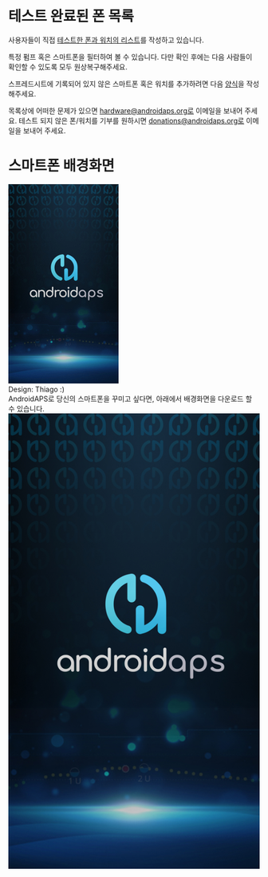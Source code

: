 # 테스트 완료된 폰 목록

사용자들이 직접 [테스트한 폰과 워치의 리스트](https://docs.google.com/spreadsheets/d/1gZAsN6f0gv6tkgy9EBsYl0BQNhna0RDqA9QGycAqCQc/edit?usp=sharing)를 작성하고 있습니다.

특정 펌프 혹은 스마트폰을 필터하여 볼 수 있습니다. 다만 확인 후에는 다음 사람들이 확인할 수 있도록 모두 원상복구해주세요.

스프레드시트에 기록되어 있지 않은 스마트폰 혹은 워치를 추가하려면 다음 [양식](https://docs.google.com/forms/d/e/1FAIpQLScvmuqLTZ7MizuFBoTyVCZXuDb__jnQawEvMYtnnT9RGY6QUw/viewform)을 작성해주세요.

목록상에 어떠한 문제가 있으면 hardware@androidaps.org로 이메일을 보내어 주세요. 테스트 되지 않은 폰/워치를 기부를 원하시면 donations@androidaps.org로 이메일을 보내어 주세요.

# 스마트폰 배경화면

![스마트폰 배경화면](../images/bg_phone_thump.jpg) </br> Design: Thiago :) </br> AndroidAPS로 당신의 스마트폰을 꾸미고 싶다면, 아래에서 배경화면을 다운로드 할 수 있습니다. ![고해상도 배경화면](../images/bg_phone.jpg)